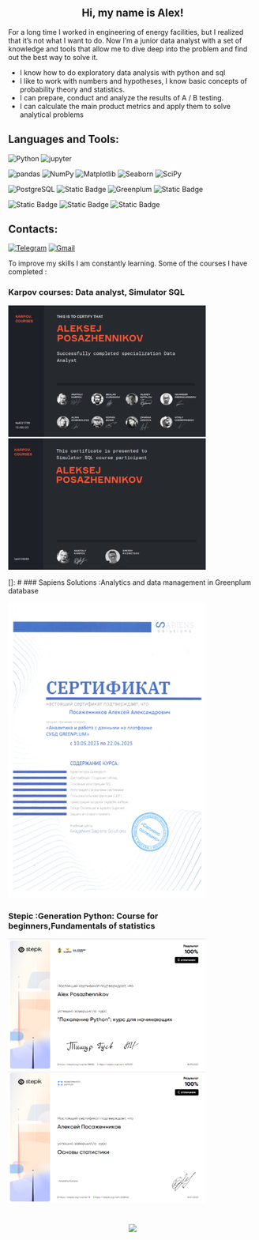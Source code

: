 
<h2 align="center">Hi, my name is Alex! </h2>

For a long time I worked in engineering of energy facilities, but I realized that it’s not what I want to do. Now I’m a junior data analyst with a set of knowledge and tools that allow me to dive deep into the problem and find out the best way to solve it. 

* I know how to do exploratory data analysis with python and sql
* I like to work with numbers and hypotheses, I know basic concepts of probability theory and statistics.
* I can prepare, conduct and analyze the results of A / B testing.
* I can calculate the main product metrics and apply them to solve analytical problems


## Languages and Tools: 
![Python](https://img.shields.io/badge/Python-black?style=for-the-badge&logo=python)
![jupyter](https://img.shields.io/badge/jupyter-black?style=for-the-badge&logo=jupyter)

![pandas](https://img.shields.io/badge/pandas-black?style=for-the-badge&logo=pandas)
![NumPy](https://img.shields.io/badge/NumPy-black?style=for-the-badge&logo=NumPy)
![Matplotlib](https://img.shields.io/badge/Matplotlib-black?style=for-the-badge&logo=Matplotlib)
![Seaborn](https://img.shields.io/badge/Seaborn-black?style=for-the-badge&logo=seaborn)
![SciPy](https://img.shields.io/badge/SciPy-black?style=for-the-badge&logo=SciPy)

![PostgreSQL](https://img.shields.io/badge/Postgresql-black?style=for-the-badge&logo=postgresql)
![Static Badge](https://img.shields.io/badge/Clickhouse-black?style=for-the-badge&logo=clickhouse)
![Greenplum](https://img.shields.io/badge/Greenplum-black?style=for-the-badge)
![Static Badge](https://img.shields.io/badge/Apache%20Airflow-black?style=for-the-badge&logo=apacheairflow)

![Static Badge](https://img.shields.io/badge/Tableau-black?style=for-the-badge&logo=Tableau)
![Static Badge](https://img.shields.io/badge/REDASH-black?style=for-the-badge)
![Static Badge](https://img.shields.io/badge/Superset-black?style=for-the-badge&logo=apachesuperset)

## Contacts:
[![Telegram](https://img.shields.io/badge/telegram-black?style=for-the-badge&logo=telegram)](https://t.me/AlexPos_19)
[![Gmail](https://img.shields.io/badge/gmail-black?style=for-the-badge&logo=gmail)](mailto:pazunda@gmail.com)

To improve my skills I am constantly learning. Some of the courses I have completed :

### Karpov courses: Data analyst, Simulator SQL
<p>
<img src="https://github.com/Pazunda/Pazunda/blob/b0364cdd47a5034e36e18e5582d720fa22781ed9/images/Screenshot%202023-07-17%20134203.png" width="400" height="266">
<img src="https://github.com/Pazunda/Pazunda/blob/11df4be344e192bb448e5d22470e1b14b722313f/images/Simulator%20SQL.png" width="400" height="266">
</p>


[]: #  ### Sapiens Solutions :Analytics and data management in Greenplum database  

<img src="https://github.com/Pazunda/Pazunda/blob/55dc0d99f5a58db1acd559f898a0102885b18de8/images/SapSol%20Greenplum.png" width="400" height="600">

### Stepic :Generation Python: Course for beginners,Fundamentals of statistics
<p>
<img src="https://github.com/Pazunda/Pazunda/blob/55dc0d99f5a58db1acd559f898a0102885b18de8/images/Stepic%20Python%201.png" width="400" height="266">
<img src="https://github.com/Pazunda/Pazunda/blob/a9648b8cbe299f239fb4071c74063d84cb49a65a/images/Stepic%20Statistic_1.png" width="400" height="266">
</p>
<div align="center" style="margin: 40px 0">
   <a href="https://github.com/ankhanhi/github-profile-views-counter">
       <img width="175px" src="https://komarev.com/ghpvc/?username=Pazundai&color=red">
   </a>
</div>


<!--
**Pazunda/Pazunda** is a ✨ _special_ ✨ repository because its `README.md` (this file) appears on your GitHub profile.

Here are some ideas to get you started:

- 🔭 I’m currently working on ...
- 🌱 I’m currently learning ...
- 👯 I’m looking to collaborate on ...
- 🤔 I’m looking for help with ...
- 💬 Ask me about ...
- 📫 How to reach me: ...
- 😄 Pronouns: ...
- ⚡ Fun fact: ...
-->
